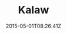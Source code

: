 ---
title: "Kalaw"
date: 2015-05-01T08:26:41Z
draft: false
description: ""
hasGallery: true
type: post
region: "Southeast Asia"
country: "Burma (Myanmar)"
thumbnail: "kalaw-7.jpg"
---